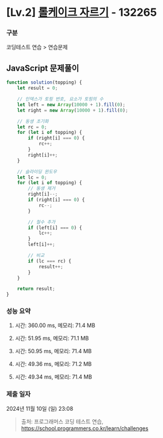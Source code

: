 # [Lv.2] [롤케이크 자르기](https://school.programmers.co.kr/learn/courses/30/lessons/132265?language=javascript) - 132265 

### 구분

코딩테스트 연습 > 연습문제

## JavaScript 문제풀이

```js
function solution(topping) {
    let result = 0;

    // 인덱스가 토핑 번호, 요소가 토핑의 수
    let left = new Array(10000 + 1).fill(0);
    let right = new Array(10000 + 1).fill(0);

    // 동생 초기화
    let rc = 0;    
    for (let i of topping) {
        if (right[i] === 0) {
            rc++;
        }
        right[i]++;
    }

    // 슬라이딩 윈도우
    let lc = 0;
    for (let i of topping) {
        // 동생 제거
        right[i]--;
        if (right[i] === 0) {
            rc--;
        }

        // 철수 추가
        if (left[i] === 0) {
            lc++;
        }
        left[i]++;

        // 비교
        if (lc === rc) {
            result++;
        }
    }

    return result;
}
```

### 성능 요약

1. 시간: 360.00 ms, 메모리: 71.4 MB

2. 시간: 51.95 ms, 메모리: 71.1 MB
3. 시간: 50.95 ms, 메모리: 71.4 MB
4. 시간: 49.36 ms, 메모리: 71.2 MB
5. 시간: 49.34 ms, 메모리: 71.4 MB

### 제출 일자

2024년 11월 10일 (일) 23:08

> 출처: 프로그래머스 코딩 테스트 연습, https://school.programmers.co.kr/learn/challenges